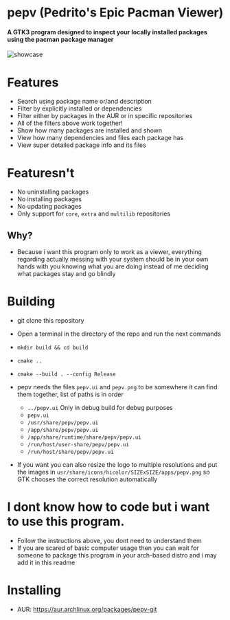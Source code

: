 # pepv (Pedrito's Epic Pacman Viewer)
#### A GTK3 program designed to inspect your locally installed packages using the pacman package manager

![showcase](./docs/showcase.png)

# Features
* Search using package name or/and description
* Filter by explicitly installed or dependencies
* Filter either by packages in the AUR or in specific repositories
* All of the filters above work together!
* Show how many packages are installed and shown
* View how many dependencies and files each package has
* View super detailed package info and its files

# Featuresn't
* No uninstalling packages
* No installing packages
* No updating packages
* Only support for `core`, `extra` and `multilib` repositories

## Why?
* Because i want this program only to work as a viewer, everything regarding actually messing with your system should be in your own hands with you knowing what you are doing instead of me deciding what packages stay and go blindly

# Building
* git clone this repository
* Open a terminal in the directory of the repo and run the next commands
* `mkdir build && cd build`
* `cmake ..`
* `cmake --build . --config Release`
* pepv needs the files `pepv.ui` and `pepv.png` to be somewhere it can find them together, list of paths is in order
    * `../pepv.ui` Only in debug build for debug purposes
    * `pepv.ui`
    * `/usr/share/pepv/pepv.ui`
    * `/app/share/pepv/pepv.ui`
    * `/app/share/runtime/share/pepv/pepv.ui`
    * `/run/host/user-share/pepv/pepv.ui`
    * `/run/host/share/pepv/pepv.ui`

* If you want you can also resize the logo to multiple resolutions and put the images in `usr/share/icons/hicolor/SIZExSIZE/apps/pepv.png` so GTK chooses the correct resolution automatically

# I dont know how to code but i want to use this program.
* Follow the instructions above, you dont need to understand them
* If you are scared of basic computer usage then you can wait for someone to package this program in your arch-based distro and i may add it in this readme

# Installing
* AUR: https://aur.archlinux.org/packages/pepv-git
